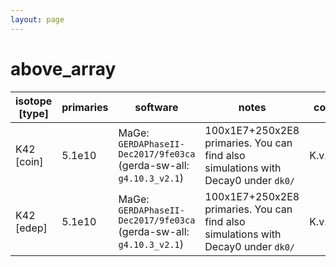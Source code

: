 ```yaml
---
layout: page
---
```


# above_array

| isotope [type] | primaries | software | notes | contact |
| -- | -- | -- | -- | -- |
| K42 [coin] | 5.1e10 | MaGe: `GERDAPhaseII-Dec2017/9fe03ca` (gerda-sw-all: `g4.10.3_v2.1`) | 100x1E7+250x2E8 primaries. You can find also simulations with Decay0 under `dk0/` | K.v.Sturm |
| K42 [edep] | 5.1e10 | MaGe: `GERDAPhaseII-Dec2017/9fe03ca` (gerda-sw-all: `g4.10.3_v2.1`) | 100x1E7+250x2E8 primaries. You can find also simulations with Decay0 under `dk0/` | K.v.Sturm |
